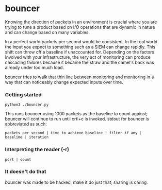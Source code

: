 # bouncer
Knowing the direction of packets in an environment is crucial where you are trying to tune a product based on I/O operations that are dynamic in nature and can change based on many variables.

In a perfect world packets per second would be consistent.  In the real world the input you expect to something such as a SIEM can change rapidly.  This shift can throw off a baseline if unaccounted for.  Depending on the factors involved with your infrastructure, the very act of monitoring can produce cascading failures because it became the straw and the camel's back was already under too much load.

bouncer tries to walk that thin line between monitoring and monitoring in a way that can noticeably change expected inputs over time.

### Getting started
```
python3 ./bouncer.py
```
This runs bouncer using 1000 packets as the baseline to count against; bouncer will continue to run until crtl+c is invoked.  stdout for bouncer is abbreviated as such:
```
packets per second | time to achieve baseline | filter if any | baseline | iteration
```

### Interpreting the reader (-r)
```
port | count
```

### It doesn't do that
bouncer was made to be hacked, make it do just that; sharing is caring.
